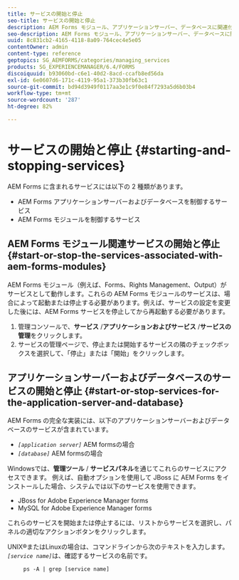 ```yaml
---
title: サービスの開始と停止
seo-title: サービスの開始と停止
description: AEM Forms モジュール、アプリケーションサーバー、データベースに関連付けられたサービスを開始および停止する方法について説明します。
seo-description: AEM Forms モジュール、アプリケーションサーバー、データベースに関連付けられたサービスを開始および停止する方法について説明します。
uuid: 8c831cb2-4165-4118-8a09-764cec4e5e05
contentOwner: admin
content-type: reference
geptopics: SG_AEMFORMS/categories/managing_services
products: SG_EXPERIENCEMANAGER/6.4/FORMS
discoiquuid: b93060bd-c6e1-40d2-8acd-ccafb8ed56da
exl-id: 6e0607d6-171c-4119-95a1-373b30fb63c1
source-git-commit: bd94d3949f0117aa3e1c9f0e84f7293a5d6b03b4
workflow-type: tm+mt
source-wordcount: '287'
ht-degree: 82%

---
```


# サービスの開始と停止 {#starting-and-stopping-services}

AEM Forms に含まれるサービスには以下の 2 種類があります。

* AEM Forms アプリケーションサーバーおよびデータベースを制御するサービス
* AEM Forms モジュールを制御するサービス

## AEM Forms モジュール関連サービスの開始と停止  {#start-or-stop-the-services-associated-with-aem-forms-modules}

AEM Forms モジュール（例えば、Forms、Rights Management、Output）がサービスとして動作します。これらの AEM Forms モジュールのサービスは、場合によって起動または停止する必要があります。例えば、サービスの設定を変更した後には、AEM Forms サービスを停止してから再起動する必要があります。

1. 管理コンソールで、**サービス** /**アプリケーションおよびサービス** /**サービスの管理**&#x200B;をクリックします。
1. サービスの管理ページで、停止または開始するサービスの隣のチェックボックスを選択して、「停止」または「開始」をクリックします。

## アプリケーションサーバーおよびデータベースのサービスの開始と停止  {#start-or-stop-services-for-the-application-server-and-database}

AEM Forms の完全な実装には、以下のアプリケーションサーバーおよびデータベースのサービスが含まれています。

* *`[application server]`* AEM formsの場合
* *`[database]`* AEM formsの場合

Windowsでは、**管理ツール** / **サービスパネル**&#x200B;を通じてこれらのサービスにアクセスできます。 例えば、自動オプションを使用して JBoss に AEM Forms をインストールした場合、システムでは以下のサービスを使用できます。

* JBoss for Adobe Experience Manager forms
* MySQL for Adobe Experience Manager forms

これらのサービスを開始または停止するには、リストからサービスを選択し、パネルの適切なアクションボタンをクリックします。

UNIX®またはLinuxの場合は、コマンドラインから次のテキストを入力します。*`[service name]`*&#x200B;は、確認するサービスの名前です。

```as3
     ps -A | grep [service name]
```
